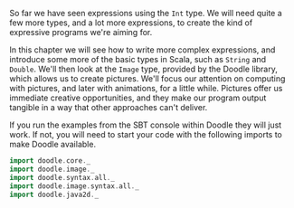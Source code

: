So far we have seen expressions using the `Int` type. We will need quite a few more types, and a lot more expressions, to create the kind of expressive programs we're aiming for. 

In this chapter we will see how to write more complex expressions, and introduce some more of the basic types in Scala, such as `String` and `Double`. We'll then look at the `Image` type, provided by the Doodle library, which allows us to create pictures. We'll focus our attention on computing with pictures, and later with animations, for a little while. Pictures offer us immediate creative opportunities, and they make our program output tangible in a way that other approaches can't deliver. 

<div class="callout callout-info">
If you run the examples from the SBT console within Doodle they will just work. If not, you will need to start your code with the following imports to make Doodle available.

```scala mdoc
import doodle.core._
import doodle.image._
import doodle.syntax.all._
import doodle.image.syntax.all._
import doodle.java2d._
```
</div>
